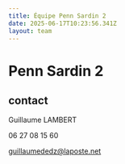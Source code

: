 ```yaml
---
title: Équipe Penn Sardin 2
date: 2025-06-17T10:23:56.341Z
layout: team
---
```


# Penn Sardin 2



## contact 

Guillaume LAMBERT

06 27 08 15 60

guillaumededz@laposte.net

